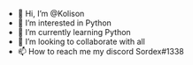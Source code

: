 - 👋 Hi, I’m @Kolison
- 👀 I’m interested in Python
- 🌱 I’m currently learning Python
- 💞️ I’m looking to collaborate with all
- 📫 How to reach me my discord Sordex#1338

<!---
Kolison/Kolison is a ✨ special ✨ repository because its `README.md` (this file) appears on your GitHub profile.
You can click the Preview link to take a look at your changes.
--->

